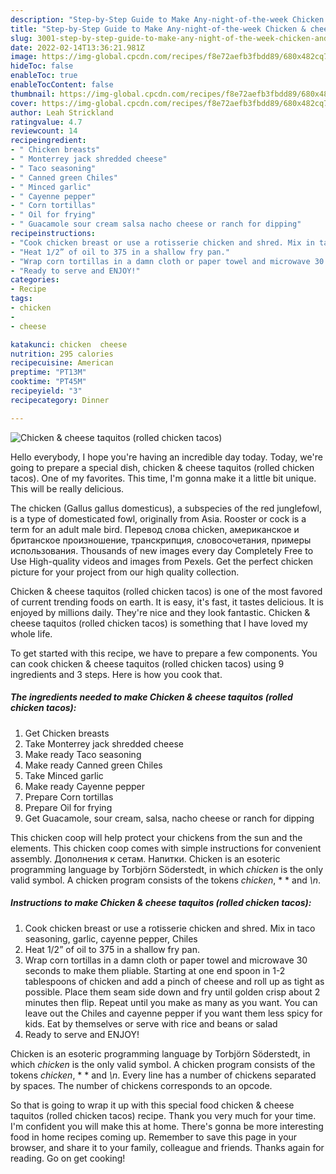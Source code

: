 ```yaml
---
description: "Step-by-Step Guide to Make Any-night-of-the-week Chicken & cheese taquitos (rolled chicken tacos)"
title: "Step-by-Step Guide to Make Any-night-of-the-week Chicken & cheese taquitos (rolled chicken tacos)"
slug: 3001-step-by-step-guide-to-make-any-night-of-the-week-chicken-and-amp-cheese-taquitos-rolled-chicken-tacos
date: 2022-02-14T13:36:21.981Z
image: https://img-global.cpcdn.com/recipes/f8e72aefb3fbdd89/680x482cq70/chicken-cheese-taquitos-rolled-chicken-tacos-recipe-main-photo.jpg
hideToc: false
enableToc: true
enableTocContent: false
thumbnail: https://img-global.cpcdn.com/recipes/f8e72aefb3fbdd89/680x482cq70/chicken-cheese-taquitos-rolled-chicken-tacos-recipe-main-photo.jpg
cover: https://img-global.cpcdn.com/recipes/f8e72aefb3fbdd89/680x482cq70/chicken-cheese-taquitos-rolled-chicken-tacos-recipe-main-photo.jpg
author: Leah Strickland
ratingvalue: 4.7
reviewcount: 14
recipeingredient:
- " Chicken breasts"
- " Monterrey jack shredded cheese"
- " Taco seasoning"
- " Canned green Chiles"
- " Minced garlic"
- " Cayenne pepper"
- " Corn tortillas"
- " Oil for frying"
- " Guacamole sour cream salsa nacho cheese or ranch for dipping"
recipeinstructions:
- "Cook chicken breast or use a rotisserie chicken and shred. Mix in taco seasoning, garlic, cayenne pepper, Chiles"
- "Heat 1/2” of oil to 375 in a shallow fry pan."
- "Wrap corn tortillas in a damn cloth or paper towel and microwave 30 seconds to make them pliable. Starting at one end spoon in 1-2 tablespoons of chicken and add a pinch of cheese and roll up as tight as possible. Place them seam side down and fry until golden crisp about 2 minutes then flip. Repeat until you make as many as you want. You can leave out the Chiles and cayenne pepper if you want them less spicy for kids. Eat by themselves or serve with rice and beans or salad"
- "Ready to serve and ENJOY!"
categories:
- Recipe
tags:
- chicken
- 
- cheese

katakunci: chicken  cheese 
nutrition: 295 calories
recipecuisine: American
preptime: "PT13M"
cooktime: "PT45M"
recipeyield: "3"
recipecategory: Dinner

---
```



![Chicken & cheese taquitos (rolled chicken tacos)](https://img-global.cpcdn.com/recipes/f8e72aefb3fbdd89/680x482cq70/chicken-cheese-taquitos-rolled-chicken-tacos-recipe-main-photo.jpg)

Hello everybody, I hope you're having an incredible day today. Today, we're going to prepare a special dish, chicken & cheese taquitos (rolled chicken tacos). One of my favorites. This time, I'm gonna make it a little bit unique. This will be really delicious.

The chicken (Gallus gallus domesticus), a subspecies of the red junglefowl, is a type of domesticated fowl, originally from Asia. Rooster or cock is a term for an adult male bird. Перевод слова chicken, американское и британское произношение, транскрипция, словосочетания, примеры использования. Thousands of new images every day Completely Free to Use High-quality videos and images from Pexels. Get the perfect chicken picture for your project from our high quality collection.

Chicken & cheese taquitos (rolled chicken tacos) is one of the most favored of current trending foods on earth. It is easy, it's fast, it tastes delicious. It is enjoyed by millions daily. They're nice and they look fantastic. Chicken & cheese taquitos (rolled chicken tacos) is something that I have loved my whole life.


To get started with this recipe, we have to prepare a few components. You can cook chicken & cheese taquitos (rolled chicken tacos) using 9 ingredients and 3 steps. Here is how you cook that.

<!--inarticleads1-->

##### The ingredients needed to make Chicken & cheese taquitos (rolled chicken tacos):

1. Get  Chicken breasts
1. Take  Monterrey jack shredded cheese
1. Make ready  Taco seasoning
1. Make ready  Canned green Chiles
1. Take  Minced garlic
1. Make ready  Cayenne pepper
1. Prepare  Corn tortillas
1. Prepare  Oil for frying
1. Get  Guacamole, sour cream, salsa, nacho cheese or ranch for dipping


This chicken coop will help protect your chickens from the sun and the elements. This chicken coop comes with simple instructions for convenient assembly. Дополнения к сетам. Напитки. Chicken is an esoteric programming language by Torbjörn Söderstedt, in which *chicken* is the only valid symbol. A chicken program consists of the tokens *chicken*, * * and *\n*. 

<!--inarticleads2-->

##### Instructions to make Chicken & cheese taquitos (rolled chicken tacos):

1. Cook chicken breast or use a rotisserie chicken and shred. Mix in taco seasoning, garlic, cayenne pepper, Chiles
1. Heat 1/2” of oil to 375 in a shallow fry pan.
1. Wrap corn tortillas in a damn cloth or paper towel and microwave 30 seconds to make them pliable. Starting at one end spoon in 1-2 tablespoons of chicken and add a pinch of cheese and roll up as tight as possible. Place them seam side down and fry until golden crisp about 2 minutes then flip. Repeat until you make as many as you want. You can leave out the Chiles and cayenne pepper if you want them less spicy for kids. Eat by themselves or serve with rice and beans or salad
1. Ready to serve and ENJOY!

Chicken is an esoteric programming language by Torbjörn Söderstedt, in which *chicken* is the only valid symbol. A chicken program consists of the tokens *chicken*, * * and *\n*. Every line has a number of chickens separated by spaces. The number of chickens corresponds to an opcode. 

So that is going to wrap it up with this special food chicken & cheese taquitos (rolled chicken tacos) recipe. Thank you very much for your time. I'm confident you will make this at home. There's gonna be more interesting food in home recipes coming up. Remember to save this page in your browser, and share it to your family, colleague and friends. Thanks again for reading. Go on get cooking!

